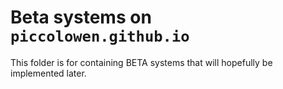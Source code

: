 # Beta systems on `piccolowen.github.io`

This folder is for containing BETA systems that will hopefully be implemented later.